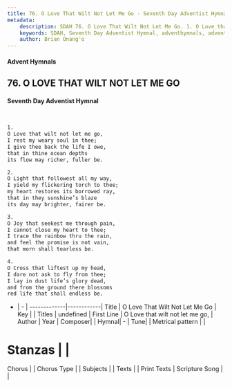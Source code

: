 ```yaml
---
title: 76. O Love That Wilt Not Let Me Go - Seventh Day Adventist Hymnal
metadata:
    description: SDAH 76. O Love That Wilt Not Let Me Go. 1. O Love that wilt not let me go, I rest my weary soul in thee; I give thee back the life I owe, that in thine ocean depths its flow may richer, fuller be.
    keywords: SDAH, Seventh Day Adventist Hymnal, adventhymnals, advent hymnals, O Love That Wilt Not Let Me Go, O Love that wilt not let me go, 
    author: Brian Onang'o
---
```


#### Advent Hymnals
## 76. O LOVE THAT WILT NOT LET ME GO
#### Seventh Day Adventist Hymnal

```txt


1.
O Love that wilt not let me go,
I rest my weary soul in thee;
I give thee back the life I owe,
that in thine ocean depths
its flow may richer, fuller be.

2.
O Light that followest all my way,
I yield my flickering torch to thee;
my heart restores its borrowed ray,
that in they sunshine’s blaze
its day may brighter, fairer be.

3.
O Joy that seekest me through pain,
I cannot close my heart to thee;
I trace the rainbow thru the rain,
and feel the promise is not vain,
that morn shall tearless be.

4.
O Cross that liftest up my head,
I dare not ask to fly from thee;
I lay in dust life’s glory dead,
and from the ground there blossoms
red life that shall endless be.


```

- |   -  |
-------------|------------|
Title | O Love That Wilt Not Let Me Go |
Key |  |
Titles | undefined |
First Line | O Love that wilt not let me go, |
Author | 
Year | 
Composer|  |
Hymnal|  - |
Tune|  |
Metrical pattern | |
# Stanzas |  |
Chorus |  |
Chorus Type |  |
Subjects |  |
Texts |  |
Print Texts | 
Scripture Song |  |
  
